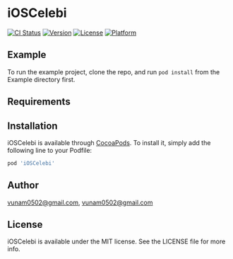 # iOSCelebi

[![CI Status](https://img.shields.io/travis/vunam0502@gmail.com/iOSCelebi.svg?style=flat)](https://travis-ci.org/vunam0502@gmail.com/iOSCelebi)
[![Version](https://img.shields.io/cocoapods/v/iOSCelebi.svg?style=flat)](https://cocoapods.org/pods/iOSCelebi)
[![License](https://img.shields.io/cocoapods/l/iOSCelebi.svg?style=flat)](https://cocoapods.org/pods/iOSCelebi)
[![Platform](https://img.shields.io/cocoapods/p/iOSCelebi.svg?style=flat)](https://cocoapods.org/pods/iOSCelebi)

## Example

To run the example project, clone the repo, and run `pod install` from the Example directory first.

## Requirements

## Installation

iOSCelebi is available through [CocoaPods](https://cocoapods.org). To install
it, simply add the following line to your Podfile:

```ruby
pod 'iOSCelebi'
```

## Author

vunam0502@gmail.com, vunam0502@gmail.com

## License

iOSCelebi is available under the MIT license. See the LICENSE file for more info.
